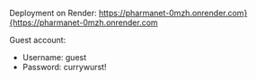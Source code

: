 Deployment on Render:
https://pharmanet-0mzh.onrender.com}{https://pharmanet-0mzh.onrender.com

Guest account: 
- Username: guest
- Password: currywurst!
